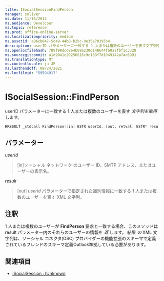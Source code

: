 ```yaml
---
title: ISocialSessionFindPerson
manager: soliver
ms.date: 11/16/2014
ms.audience: Developer
ms.topic: reference
ms.prod: office-online-server
ms.localizationpriority: medium
ms.assetid: a86cb847-5d49-44b8-b2bc-0e35e70395b4
description: userID パラメーターに一致する 1 人または複数のユーザーを表す文字列を取得します。
ms.openlocfilehash: 789f98dcc8e4b09a230d148644f60a2fbf1c3328
ms.sourcegitcommit: a1d9041c20256616c9c183f7d1049142a7ac6991
ms.translationtype: MT
ms.contentlocale: ja-JP
ms.lasthandoff: 09/24/2021
ms.locfileid: "59594917"
---
```

# <a name="isocialsessionfindperson"></a>ISocialSession::FindPerson

userID パラメーターに一致する 1 人または複数のユーザーを表す  _文字列を取得_ します。 
  
```cpp
HRESULT _stdcall FindPerson([in] BSTR userId, [out, retval] BSTR* result);
```

## <a name="parameters"></a>パラメーター

_userId_
  
> [in]ソーシャル ネットワーク のユーザー ID、SMTP アドレス、またはユーザーの表示名。
    
_result_
  
> [out]  _userId_ パラメーターで指定された識別情報に一致する 1 人または複数のユーザーを表す XML 文字列。 
    
## <a name="remarks"></a>注釈

1 人または複数のユーザーが **FindPerson** 要求と一致する場合、このメソッドは result パラメーター内のそれらのユーザーの情報を  _返_ します。 結果 _の_ XML 文字列は、ソーシャル コネクタ(OSC) プロバイダーの機能拡張のスキーマで定義されているフレンドのスキーマ定義Outlook準拠している必要があります。 
  
## <a name="see-also"></a>関連項目

- [ISocialSession : IUnknown](isocialsessioniunknown.md)

